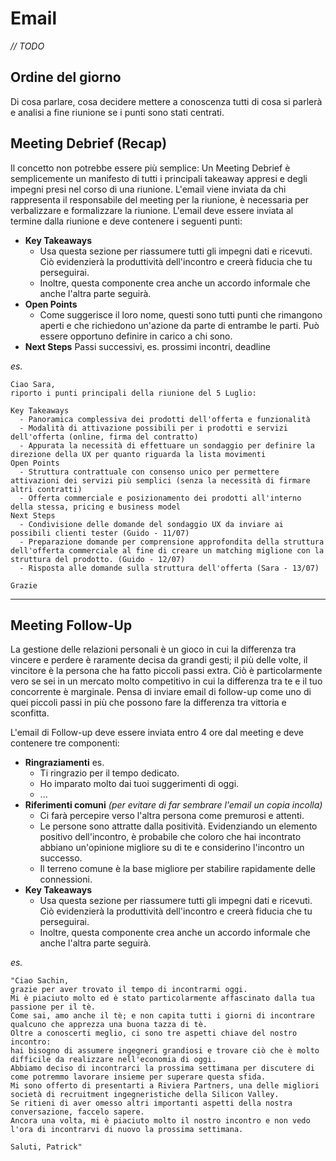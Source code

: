 # Email

_// TODO_
## Ordine del giorno
Di cosa parlare, cosa decidere
mettere a conoscenza tutti di cosa si parlerà e analisi a fine riunione se i punti sono stati centrati.


## Meeting Debrief (Recap)
Il concetto non potrebbe essere più semplice: Un Meeting Debrief è semplicemente un manifesto di tutti i principali takeaway appresi e degli impegni presi nel corso di una riunione.
L'email viene inviata da chi rappresenta il responsabile del meeting per la riunione, è necessaria per verbalizzare e formalizzare la riunione.
L'email deve essere inviata al termine dalla riunione e deve contenere i seguenti punti:

- **Key Takeaways**
  - Usa questa sezione per riassumere tutti gli impegni dati e ricevuti. Ciò evidenzierà la produttività dell'incontro e creerà fiducia che tu perseguirai.
  - Inoltre, questa componente crea anche un accordo informale che anche l'altra parte seguirà.
- **Open Points**
  - Come suggerisce il loro nome, questi sono tutti punti che rimangono aperti e che richiedono un'azione da parte di entrambe le parti. Può essere opportuno definire in carico a chi sono.
- **Next Steps**
  Passi successivi, es. prossimi incontri, deadline

_es._
```
Ciao Sara,
riporto i punti principali della riunione del 5 Luglio:

Key Takeaways
  - Panoramica complessiva dei prodotti dell'offerta e funzionalità
  - Modalità di attivazione possibili per i prodotti e servizi dell'offerta (online, firma del contratto)
  - Appurata la necessità di effettuare un sondaggio per definire la direzione della UX per quanto riguarda la lista movimenti
Open Points
  - Struttura contrattuale con consenso unico per permettere attivazioni dei servizi più semplici (senza la necessità di firmare altri contratti)
  - Offerta commerciale e posizionamento dei prodotti all'interno della stessa, pricing e business model
Next Steps
  - Condivisione delle domande del sondaggio UX da inviare ai possibili clienti tester (Guido - 11/07)
  - Preparazione domande per comprensione approfondita della struttura dell'offerta commerciale al fine di creare un matching miglione con la struttura del prodotto. (Guido - 12/07)
  - Risposta alle domande sulla struttura dell'offerta (Sara - 13/07)

Grazie
```
***

## Meeting Follow-Up
La gestione delle relazioni personali è un gioco in cui la differenza tra vincere e perdere è raramente decisa da grandi gesti; il più delle volte, il vincitore è la persona che ha fatto piccoli passi extra.
Ciò è particolarmente vero se sei in un mercato molto competitivo in cui la differenza tra te e il tuo concorrente è marginale. Pensa di inviare email di follow-up come uno di quei piccoli passi in più che possono fare la differenza tra vittoria e sconfitta.

L'email di Follow-up deve essere inviata entro 4 ore dal meeting e deve contenere tre componenti:
- **Ringraziamenti**
    es.
    - Ti ringrazio per il tempo dedicato.
    - Ho imparato molto dai tuoi suggerimenti di oggi.
    - ...
- **Riferimenti comuni** _(per evitare di far sembrare l'email un copia incolla)_
    - Ci farà percepire verso l'altra persona come premurosi e attenti.
    - Le persone sono attratte dalla positività. Evidenziando un elemento positivo dell'incontro, è probabile che coloro che hai incontrato abbiano un'opinione migliore su di te e considerino l'incontro un successo.
    - Il terreno comune è la base migliore per stabilire rapidamente delle connessioni.
- **Key Takeaways**
    - Usa questa sezione per riassumere tutti gli impegni dati e ricevuti. Ciò evidenzierà la produttività dell'incontro e creerà fiducia che tu perseguirai.
    - Inoltre, questa componente crea anche un accordo informale che anche l'altra parte seguirà.

_es._
```
"Ciao Sachin,
grazie per aver trovato il tempo di incontrarmi oggi.
Mi è piaciuto molto ed è stato particolarmente affascinato dalla tua passione per il tè.
Come sai, amo anche il tè; e non capita tutti i giorni di incontrare qualcuno che apprezza una buona tazza di tè.
Oltre a conoscerti meglio, ci sono tre aspetti chiave del nostro incontro:
hai bisogno di assumere ingegneri grandiosi e trovare ciò che è molto difficile da realizzare nell'economia di oggi.
Abbiamo deciso di incontrarci la prossima settimana per discutere di come potremmo lavorare insieme per superare questa sfida.
Mi sono offerto di presentarti a Riviera Partners, una delle migliori società di recruitment ingegneristiche della Silicon Valley.
Se ritieni di aver omesso altri importanti aspetti della nostra conversazione, faccelo sapere.
Ancora una volta, mi è piaciuto molto il nostro incontro e non vedo l'ora di incontrarvi di nuovo la prossima settimana.

Saluti, Patrick"
```
